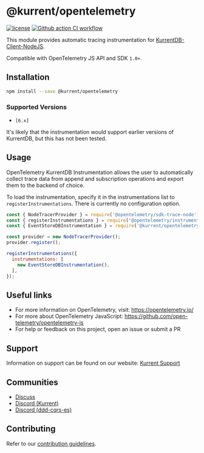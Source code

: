 # @kurrent/opentelemetry

[![license][license-badge]][license-badge-url]
[![Github action CI workflow][ci-badge]][ci-badge-url]

This module provides automatic tracing instrumentation for [KurrentDB-Client-NodeJS].

Compatible with OpenTelemetry JS API and SDK `1.0+`.

## Installation

```bash
npm install --save @kurrent/opentelemetry
```

### Supported Versions

- `[6.x]`

It's likely that the instrumentation would support earlier versions of KurrentDB, but this has not been tested.

## Usage

OpenTelemetry KurrentDB Instrumentation allows the user to automatically collect trace data from append and subscription operations and export them to the backend of choice.

To load the instrumentation, specify it in the instrumentations list to `registerInstrumentations`. There is currently no configuration option.

```javascript
const { NodeTracerProvider } = require('@opentelemetry/sdk-trace-node');
const { registerInstrumentations } = require('@opentelemetry/instrumentation');
const { EventStoreDBInstrumentation } = require('@kurrent/opentelemetry');

const provider = new NodeTracerProvider();
provider.register();

registerInstrumentations({
  instrumentations: [
    new EventStoreDBInstrumentation(),
  ],
});
```

## Useful links

- For more information on OpenTelemetry, visit: <https://opentelemetry.io/>
- For more about OpenTelemetry JavaScript: <https://github.com/open-telemetry/opentelemetry-js>
- For help or feedback on this project, open an issue or submit a PR


## Support

Information on support can be found on our website: [Kurrent Support]

## Communities

- [Discuss]
- [Discord (Kurrent)][discord-kurrent]
- [Discord (ddd-cqrs-es)][Discord-ddd-cqrs-es]

## Contributing

Refer to our [contribution guidelines][contributing-guidelines].

[Kurrent support]: https://kurrent.io/support/
[discuss]: https://discuss.eventstore.com/
[discord-kurrent]: https://discord.gg/Phn9pmCw3t
[Discord-ddd-cqrs-es]: https://discord.com/invite/sEZGSHNNbH
[contributing-guidelines]: https://github.com/prisma/prisma/blob/main/CONTRIBUTING.md
[license-badge]: https://img.shields.io/npm/l/@kurrent/db-client.svg
[license-badge-url]: https://github.com/EventStore/KurrentDB-Client-NodeJS/blob/master/LICENSE
[ci-badge-url]: https://github.com/EventStore/KurrentDB-Client-NodeJS/actions
[KurrentDB-Client-NodeJS]: https://github.com/EventStore/KurrentDB-Client-NodeJS
[ci-badge]: https://github.com/EventStore/KurrentDB-Client-NodeJS/workflows/CI/badge.svg?branch=master
[ci-badge-url]: https://github.com/EventStore/KurrentDB-Client-NodeJS/actions